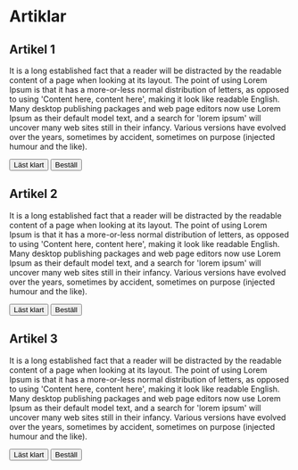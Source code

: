 # Artiklar

## Artikel 1

It is a long established fact that a reader will be distracted by the readable content of a page when looking at its layout. The point of using Lorem Ipsum is that it has a more-or-less normal distribution of letters, as opposed to using 'Content here, content here', making it look like readable English. Many desktop publishing packages and web page editors now use Lorem Ipsum as their default model text, and a search for 'lorem ipsum' will uncover many web sites still in their infancy. Various versions have evolved over the years, sometimes by accident, sometimes on purpose (injected humour and the like).

<button id="read-article-1" data-titlename="Atrikel-1" data-readtime="6">Läst klart</button>
<button id="order-1" data-orderarticle="1">Beställ</button>

## Artikel 2

It is a long established fact that a reader will be distracted by the readable content of a page when looking at its layout. The point of using Lorem Ipsum is that it has a more-or-less normal distribution of letters, as opposed to using 'Content here, content here', making it look like readable English. Many desktop publishing packages and web page editors now use Lorem Ipsum as their default model text, and a search for 'lorem ipsum' will uncover many web sites still in their infancy. Various versions have evolved over the years, sometimes by accident, sometimes on purpose (injected humour and the like).

<button id="read-article-2" data-titlename="Atrikel-2" data-readtime="11">Läst klart</button>
<button id="order-2" data-orderarticle="2">Beställ</button>

## Artikel 3

It is a long established fact that a reader will be distracted by the readable content of a page when looking at its layout. The point of using Lorem Ipsum is that it has a more-or-less normal distribution of letters, as opposed to using 'Content here, content here', making it look like readable English. Many desktop publishing packages and web page editors now use Lorem Ipsum as their default model text, and a search for 'lorem ipsum' will uncover many web sites still in their infancy. Various versions have evolved over the years, sometimes by accident, sometimes on purpose (injected humour and the like).

<button id="read-article-3" data-titlename="Atrikel-3" data-readtime="16">Läst klart</button>
<button id="order-3" data-orderarticle="3">Beställ</button>
